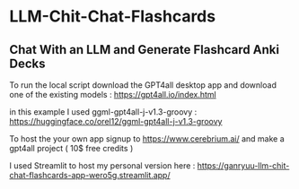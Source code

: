 # LLM-Chit-Chat-Flashcards


## Chat With an LLM and Generate Flashcard Anki Decks 


To run the local script download the GPT4all desktop app and download one of the existing models : https://gpt4all.io/index.html 

in this example I used  ggml-gpt4all-j-v1.3-groovy : https://huggingface.co/orel12/ggml-gpt4all-j-v1.3-groovy

To host the your own app signup to https://www.cerebrium.ai/ and make a gpt4all project ( 10$ free credits ) 

I used Streamlit to host my personal version here : https://ganryuu-llm-chit-chat-flashcards-app-wero5g.streamlit.app/
